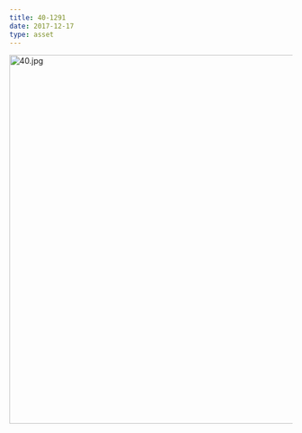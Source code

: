 ```yaml
---
title: 40-1291
date: 2017-12-17
type: asset
---
```

<img src="http://ccnmtl.columbia.edu/projects/histologylab/assets/images/40.jpg" width="657" alt="40.jpg" style="margin: 0;padding: 0;border: 0;">
